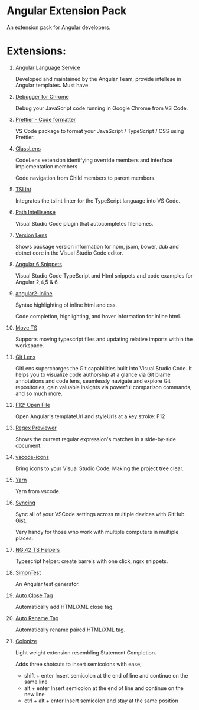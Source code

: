 # Angular Extension Pack

An extension pack for Angular developers.

# Extensions:

1.  [Angular Language Service](https://marketplace.visualstudio.com/items?itemName=Angular.ng-template)

    Developed and maintained by the Angular Team, provide intellese in Angular templates. Must have.

1.  [Debugger for Chrome](https://marketplace.visualstudio.com/items?itemName=msjsdiag.debugger-for-chrome)

    Debug your JavaScript code running in Google Chrome from VS Code.

1.  [Prettier - Code formatter](https://marketplace.visualstudio.com/items?itemName=esbenp.prettier-vscode)

    VS Code package to format your JavaScript / TypeScript / CSS using Prettier.

1.  [ClassLens](https://marketplace.visualstudio.com/items?itemName=rexebin.classlens)

    CodeLens extension identifying override members and interface implementation members

    Code navigation from Child members to parent members.

1.  [TSLint](https://marketplace.visualstudio.com/items?itemName=eg2.tslint)

    Integrates the tslint linter for the TypeScript language into VS Code.

1.  [Path Intellisense](https://marketplace.visualstudio.com/items?itemName=christian-kohler.path-intellisense)

    Visual Studio Code plugin that autocompletes filenames.

1.  [Version Lens](https://marketplace.visualstudio.com/items?itemName=pflannery.vscode-versionlens)

    Shows package version information for npm, jspm, bower, dub and dotnet core in the Visual Studio Code editor.

1.  [Angular 6 Snippets](https://marketplace.visualstudio.com/items?itemName=Mikael.Angular-BeastCode)

    Visual Studio Code TypeScript and Html snippets and code examples for Angular 2,4,5 & 6.

1.  [angular2-inline](https://marketplace.visualstudio.com/items?itemName=natewallace.angular2-inline)

    Syntax highlighting of inline html and css.

    Code completion, highlighting, and hover information for inline html.

1.  [Move TS](https://marketplace.visualstudio.com/items?itemName=stringham.move-ts)

    Supports moving typescript files and updating relative imports within the workspace.

1.  [Git Lens](https://marketplace.visualstudio.com/items?itemName=eamodio.gitlens)

    GitLens supercharges the Git capabilities built into Visual Studio Code. It helps you to visualize code authorship at a glance via Git blame annotations and code lens, seamlessly navigate and explore Git repositories, gain valuable insights via powerful comparison commands, and so much more.

1.  [F12: Open File](https://marketplace.visualstudio.com/items?itemName=rexebin.f12-open-file)

    Open Angular's templateUrl and styleUrls at a key stroke: F12

1.  [Regex Previewer](https://marketplace.visualstudio.com/items?itemName=chrmarti.regex)

    Shows the current regular expression's matches in a side-by-side document.

1.  [vscode-icons](https://marketplace.visualstudio.com/items?itemName=robertohuertasm.vscode-icons)

    Bring icons to your Visual Studio Code. Making the project tree clear.

1.  [Yarn](https://marketplace.visualstudio.com/items?itemName=gamunu.vscode-yarn)

    Yarn from vscode.

1.  [Syncing](https://marketplace.visualstudio.com/items?itemName=nonoroazoro.syncing)

    Sync all of your VSCode settings across multiple devices with GitHub Gist.

    Very handy for those who work with multiple computers in multiple places.

1.  [NG.42 TS Helpers](https://marketplace.visualstudio.com/items?itemName=NG-42.ng-fortytwo-vscode-extension)

    Typescript helper: create barrels with one click, ngrx snippets.

1.  [SimonTest](https://marketplace.visualstudio.com/items?itemName=SimonTest.simontest)

    An Angular test generator.

1.  [Auto Close Tag](https://marketplace.visualstudio.com/items?itemName=formulahendry.auto-close-tag)

    Automatically add HTML/XML close tag.

1.  [Auto Rename Tag](https://marketplace.visualstudio.com/items?itemName=formulahendry.auto-rename-tag)

    Automatically rename paired HTML/XML tag.

1.  [Colonize](https://marketplace.visualstudio.com/items?itemName=vmsynkov.colonize)

    Light weight extension resembling Statement Completion.

    Adds three shotcuts to insert semicolons with ease;

    * shift + enter Insert semicolon at the end of line and continue on the same line
    * alt + enter Insert semicolon at the end of line and continue on the new line
    * ctrl + alt + enter Insert semicolon and stay at the same position
